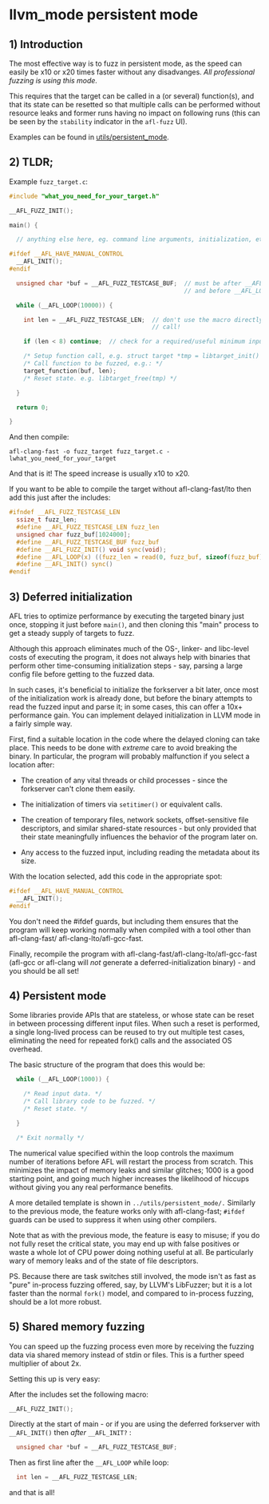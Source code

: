 # llvm_mode persistent mode

## 1) Introduction

The most effective way is to fuzz in persistent mode, as the speed can easily
be x10 or x20 times faster without any disadvanges.
*All professional fuzzing is using this mode.*

This requires that the target can be called in a (or several) function(s),
and that its state can be resetted so that multiple calls can be performed
without resource leaks and former runs having no impact on following runs
(this can be seen by the `stability` indicator in the `afl-fuzz` UI).

Examples can be found in [utils/persistent_mode](../utils/persistent_mode).

## 2) TLDR;

Example `fuzz_target.c`:
```c
#include "what_you_need_for_your_target.h"

__AFL_FUZZ_INIT();

main() {

  // anything else here, eg. command line arguments, initialization, etc.

#ifdef __AFL_HAVE_MANUAL_CONTROL
  __AFL_INIT();
#endif

  unsigned char *buf = __AFL_FUZZ_TESTCASE_BUF;  // must be after __AFL_INIT
                                                 // and before __AFL_LOOP!

  while (__AFL_LOOP(10000)) {

    int len = __AFL_FUZZ_TESTCASE_LEN;  // don't use the macro directly in a
                                        // call!

    if (len < 8) continue;  // check for a required/useful minimum input length

    /* Setup function call, e.g. struct target *tmp = libtarget_init() */
    /* Call function to be fuzzed, e.g.: */
    target_function(buf, len);
    /* Reset state. e.g. libtarget_free(tmp) */

  }

  return 0;

}
```
And then compile:
```
afl-clang-fast -o fuzz_target fuzz_target.c -lwhat_you_need_for_your_target
```
And that is it!
The speed increase is usually x10 to x20.

If you want to be able to compile the target without afl-clang-fast/lto then
add this just after the includes:

```c
#ifndef __AFL_FUZZ_TESTCASE_LEN
  ssize_t fuzz_len;
  #define __AFL_FUZZ_TESTCASE_LEN fuzz_len
  unsigned char fuzz_buf[1024000];
  #define __AFL_FUZZ_TESTCASE_BUF fuzz_buf
  #define __AFL_FUZZ_INIT() void sync(void);
  #define __AFL_LOOP(x) ((fuzz_len = read(0, fuzz_buf, sizeof(fuzz_buf))) > 0 ? 1 : 0)
  #define __AFL_INIT() sync() 
#endif
```

## 3) Deferred initialization

AFL tries to optimize performance by executing the targeted binary just once,
stopping it just before `main()`, and then cloning this "main" process to get
a steady supply of targets to fuzz.

Although this approach eliminates much of the OS-, linker- and libc-level
costs of executing the program, it does not always help with binaries that
perform other time-consuming initialization steps - say, parsing a large config
file before getting to the fuzzed data.

In such cases, it's beneficial to initialize the forkserver a bit later, once
most of the initialization work is already done, but before the binary attempts
to read the fuzzed input and parse it; in some cases, this can offer a 10x+
performance gain. You can implement delayed initialization in LLVM mode in a
fairly simple way.

First, find a suitable location in the code where the delayed cloning can 
take place. This needs to be done with *extreme* care to avoid breaking the
binary. In particular, the program will probably malfunction if you select
a location after:

  - The creation of any vital threads or child processes - since the forkserver
    can't clone them easily.

  - The initialization of timers via `setitimer()` or equivalent calls.

  - The creation of temporary files, network sockets, offset-sensitive file
    descriptors, and similar shared-state resources - but only provided that
    their state meaningfully influences the behavior of the program later on.

  - Any access to the fuzzed input, including reading the metadata about its
    size.

With the location selected, add this code in the appropriate spot:

```c
#ifdef __AFL_HAVE_MANUAL_CONTROL
  __AFL_INIT();
#endif
```

You don't need the #ifdef guards, but including them ensures that the program
will keep working normally when compiled with a tool other than afl-clang-fast/
afl-clang-lto/afl-gcc-fast.

Finally, recompile the program with afl-clang-fast/afl-clang-lto/afl-gcc-fast
(afl-gcc or afl-clang will *not* generate a deferred-initialization binary) -
and you should be all set!


## 4) Persistent mode

Some libraries provide APIs that are stateless, or whose state can be reset in
between processing different input files. When such a reset is performed, a
single long-lived process can be reused to try out multiple test cases,
eliminating the need for repeated fork() calls and the associated OS overhead.

The basic structure of the program that does this would be:

```c
  while (__AFL_LOOP(1000)) {

    /* Read input data. */
    /* Call library code to be fuzzed. */
    /* Reset state. */

  }

  /* Exit normally */
```

The numerical value specified within the loop controls the maximum number
of iterations before AFL will restart the process from scratch. This minimizes
the impact of memory leaks and similar glitches; 1000 is a good starting point,
and going much higher increases the likelihood of hiccups without giving you
any real performance benefits.

A more detailed template is shown in `../utils/persistent_mode/.`
Similarly to the previous mode, the feature works only with afl-clang-fast; 
`#ifdef` guards can be used to suppress it when using other compilers.

Note that as with the previous mode, the feature is easy to misuse; if you
do not fully reset the critical state, you may end up with false positives or
waste a whole lot of CPU power doing nothing useful at all. Be particularly
wary of memory leaks and of the state of file descriptors.

PS. Because there are task switches still involved, the mode isn't as fast as
"pure" in-process fuzzing offered, say, by LLVM's LibFuzzer; but it is a lot
faster than the normal `fork()` model, and compared to in-process fuzzing,
should be a lot more robust.

## 5) Shared memory fuzzing

You can speed up the fuzzing process even more by receiving the fuzzing data
via shared memory instead of stdin or files.
This is a further speed multiplier of about 2x.

Setting this up is very easy:

After the includes set the following macro:

```c
__AFL_FUZZ_INIT();
```
Directly at the start of main - or if you are using the deferred forkserver
with `__AFL_INIT()`  then *after* `__AFL_INIT?` :
```c
  unsigned char *buf = __AFL_FUZZ_TESTCASE_BUF;
```

Then as first line after the `__AFL_LOOP` while loop:
```c
  int len = __AFL_FUZZ_TESTCASE_LEN;
```
and that is all!
